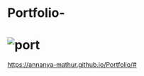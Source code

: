 # Portfolio-
# ![port](https://user-images.githubusercontent.com/68476475/114417953-ae50d280-9bcf-11eb-9493-e503a547b089.png)
https://annanya-mathur.github.io/Portfolio/#
